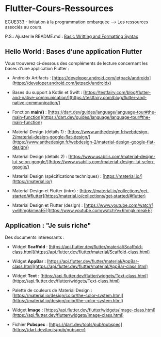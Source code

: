 # Flutter-Cours-Ressources
ECUE333 - Initiation à la programmation embarquée --> Les ressources associés au cours.

P.S.: Ajuster le README.md : [Basic Writting and Formatting Syntax](https://docs.github.com/en/github/writing-on-github/basic-writing-and-formatting-syntax)

## Hello World : Bases d’une application Flutter

Vous trouverez ci-dessous des compléments de lecture concernant les bases d'une application Flutter :

- Androidx Artifacts : [https://developer.android.com/jetpack/androidx](https://developer.android.com/jetpack/androidx)

- Bases du support à Kotlin et Swift : [https://testfairy.com/blog/flutter-and-native-communication/](https://testfairy.com/blog/flutter-and-native-communication/)

- Fonction __main()__ : [https://dart.dev/guides/language/language-tour#the-main-function](https://dart.dev/guides/language/language-tour#the-main-function)

- Material Design (détails 1) : [https://www.anthedesign.fr/webdesign-2/material-design-google-flat-design/](https://www.anthedesign.fr/webdesign-2/material-design-google-flat-design/)

- Material Design (détails 2) : [https://www.usabilis.com/material-design-lui-selon-google/](https://www.usabilis.com/material-design-lui-selon-google/)

- Material Design (spécifications techniques) : [https://material.io/](https://material.io/)

- Material Design et Flutter (intro) : [https://material.io/collections/get-started/#flutter](https://material.io/collections/get-started/#flutter)

- Material Design et Flutter (design) : [https://www.youtube.com/watch?v=6hmgkimeaEE](https://www.youtube.com/watch?v=6hmgkimeaEE)

## Application : "Je suis riche"

Des documents intéressants :

- Widget __Scaffold__ : [https://api.flutter.dev/flutter/material/Scaffold-class.html](https://api.flutter.dev/flutter/material/Scaffold-class.html)

- Widget __AppBar__ : [https://api.flutter.dev/flutter/material/AppBar-class.html](https://api.flutter.dev/flutter/material/AppBar-class.html)

- Widget __Text__ : [https://api.flutter.dev/flutter/widgets/Text-class.html](https://api.flutter.dev/flutter/widgets/Text-class.html)

- Palette de couleurs de Material Design : [https://material.io/design/color/the-color-system.html](https://material.io/design/color/the-color-system.html)

- Widget __Image__ : [https://api.flutter.dev/flutter/widgets/Image-class.html](https://api.flutter.dev/flutter/widgets/Image-class.html)

- Fichier __Pubspec__ : [https://dart.dev/tools/pub/pubspec](https://dart.dev/tools/pub/pubspec)
